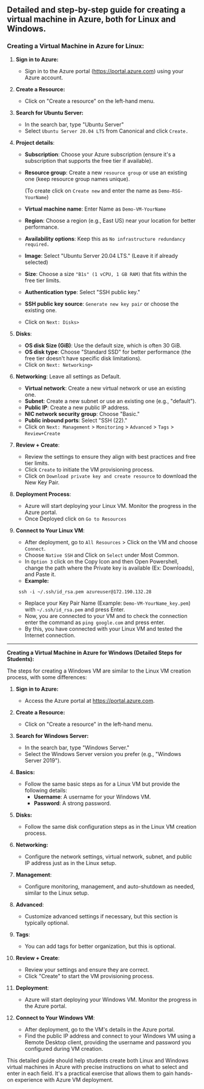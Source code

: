 ## Detailed and step-by-step guide for creating a virtual machine in Azure, both for Linux and Windows.

### Creating a Virtual Machine in Azure for Linux:

1. **Sign in to Azure:**
   - Sign in to the Azure portal (https://portal.azure.com) using your Azure account.

2. **Create a Resource:**
   - Click on "Create a resource" on the left-hand menu.

3. **Search for Ubuntu Server:**
   - In the search bar, type "Ubuntu Server"
   - Select `Ubuntu Server 20.04 LTS` from Canonical and click `Create.`

4. **Project details**:

   - **Subscription**: Choose your Azure subscription (ensure it's a subscription that supports the free tier if available).
   - **Resource group**: Create a new `resource group` or use an existing one (keep resource group names unique).

     (To create click on `Create new` and enter the name as `Demo-RSG-YourName`)
   - **Virtual machine name**: Enter Name as `Demo-VM-YourName`
   - **Region**: Choose a region (e.g., East US) near your location for better performance.
   - **Availability options**: Keep this as `No infrastructure redundancy required.`
   - **Image**: Select "Ubuntu Server 20.04 LTS." (Leave it if already selected)
   - **Size**: Choose a size `"B1s" (1 vCPU, 1 GB RAM)` that fits within the free tier limits.
   - **Authentication type**: Select "SSH public key."
   - **SSH public key source**: `Generate new key pair` or choose the existing one.
   - Click on `Next: Disks>`

5. **Disks**:
   - **OS disk Size (GiB)**: Use the default size, which is often 30 GiB.
   - **OS disk type**: Choose "Standard SSD" for better performance (the free tier doesn't have specific disk limitations).
   - Click on `Next: Networking>`

6. **Networking**: Leave all settings as Default.
   - **Virtual network**: Create a new virtual network or use an existing one.
   - **Subnet**: Create a new subnet or use an existing one (e.g., "default").
   - **Public IP**: Create a new public IP address.
   - **NIC network security group**: Choose "Basic."
   - **Public inbound ports**: Select "SSH (22)."
   - Click on `Next: Management` > `Monitoring` > `Advanced` > `Tags` > `Review+Create`

7. **Review + Create**:
    - Review the settings to ensure they align with best practices and free tier limits.
    - Click `Create` to initiate the VM provisioning process.
    - Click on `Download private key and create resource` to download the New Key Pair.

8. **Deployment Process**:
    - Azure will start deploying your Linux VM. Monitor the progress in the Azure portal.
    - Once Deployed click on `Go to Resources`

9. **Connect to Your Linux VM**:
    - After deployment, go to `All Resources` > Click on the VM and choose `Connect`.
    - Choose `Native SSH` and Click on `Select` under Most Common.
    - In `Option 3` click on the Copy Icon and then Open Powershell, change the path where the Private key is available (Ex: Downloads), and Paste it.
    - **Example:**
   ```
    ssh -i ~/.ssh/id_rsa.pem azureuser@172.190.132.28
    ```
    - Replace your Key Pair Name (Example: `Demo-VM-YourName_key.pem`) with `~/.ssh/id_rsa.pem` and press Enter.
    - Now, you are connected to your VM and to check the connection enter the command as `ping google.com` and press enter.
    - By this, you have connected with your Linux VM and tested the Internet connection.
---
**Creating a Virtual Machine in Azure for Windows (Detailed Steps for Students):**

The steps for creating a Windows VM are similar to the Linux VM creation process, with some differences:

1. **Sign in to Azure:**
   - Access the Azure portal at https://portal.azure.com.

2. **Create a Resource:**
   - Click on "Create a resource" in the left-hand menu.

3. **Search for Windows Server:**
   - In the search bar, type "Windows Server."
   - Select the Windows Server version you prefer (e.g., "Windows Server 2019").

4. **Basics:**
   - Follow the same basic steps as for a Linux VM but provide the following details:
     - **Username**: A username for your Windows VM.
     - **Password**: A strong password.

5. **Disks:**
   - Follow the same disk configuration steps as in the Linux VM creation process.

6. **Networking:**
   - Configure the network settings, virtual network, subnet, and public IP address just as in the Linux setup.

7. **Management**:
   - Configure monitoring, management, and auto-shutdown as needed, similar to the Linux setup.

8. **Advanced**:
   - Customize advanced settings if necessary, but this section is typically optional.

9. **Tags**:
   - You can add tags for better organization, but this is optional.

10. **Review + Create**:
    - Review your settings and ensure they are correct.
    - Click "Create" to start the VM provisioning process.

11. **Deployment**:
    - Azure will start deploying your Windows VM. Monitor the progress in the Azure portal.

12. **Connect to Your Windows VM**:
    - After deployment, go to the VM's details in the Azure portal.
    - Find the public IP address and connect to your Windows VM using a Remote Desktop client, providing the username and password you configured during VM creation.

This detailed guide should help students create both Linux and Windows virtual machines in Azure with precise instructions on what to select and enter in each field. It's a practical exercise that allows them to gain hands-on experience with Azure VM deployment.
